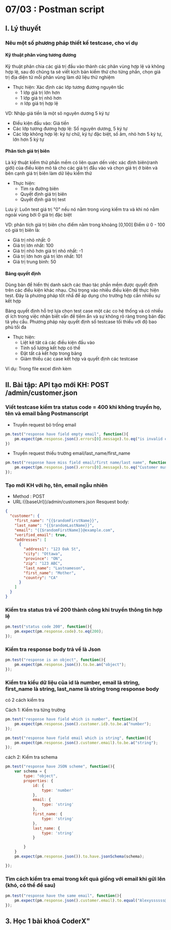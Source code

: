 # 07/03 : Postman script

## I. Lý thuyết
### Nêu một số phương pháp thiết kế testcase, cho ví dụ

#### Kỹ thuật phân vùng tương đương

Kỹ thuật phân chia các giá trị đầu vào thành các phân vùng hợp lệ và không hợp lệ, sau đó chũng ta sẽ viết kịch bản kiểm thử cho từng phần, chọn giá trị địa diện từ mỗi phân vùng làm dữ liệu thử nghiệm 

  * Thực hiện: Xác định các lớp tương đương nguyên tắc 
     * 1 lớp giá trị lớn hơn 
     * 1 lớp giá trị nhỏ hơn 
     * n lớp giá trị hợp lệ 

VD: Nhập giá tiền là một sô nguyên dương 5 ký tự 
  * Điều kiện đầu vào: Giá tiền 
  * Các lớp tương đương hợp lệ: Số nguyên dương, 5 ký tự 
  * Các lớp không hợp lệ: ký tự chữ, ký tự đặc biệt, số âm, nhỏ hơn 5 ký tự, lớn hơn 5 ký tự 

#### Phân tích giá trị biên 

Là kỹ thuật kiểm thử phần mềm có liên quan dến việc xác định biên(ranh giới) của điều kiện mô  tả cho các giá trị đầu vào và chọn giá trị ở biên và bên cạnh giá trị biên làm dữ liệu kiểm thử

 * Thực hiện: 
   * Tìm ra đường biên
   * Quyết định giá trị biên 
   * Quyết định giá trị test 

Lưu ý: Luôn test giá trị "0" nếu nó nằm trong vùng kiểm tra và khi nó nằm ngoài vùng bởi 0 giá trị đặc biệt 

VD: phân tích giá trị biên cho điểm nằm trong khoảng [0,100]
Điểm ừ 0 - 100 có giá trị biên là: 
  * Giá trị nhỏ nhất: 0 
  * Giá trị lớn nhất: 100 
  * Giá trị nhỏ hơn giá trị nhỏ nhất: -1 
  * Giá trị lớn hơn giá trị lớn nhất: 101 
  * Giá trị trung bình: 50 

#### Bảng quyết định 

Dùng bản để hiển thị danh sách các thao tác phần mềm được quyết định trên các điều kiện khác nhau. Chú trọng vào nhiều điều kiện để thực hiện test. Đây là phương pháp tốt nhấ để áp dụng cho trường hợp cần nhiều sự kết hợp 

Bảng quyết định hỗ trợ lựa chọn test case một các co hệ thống và có nhiều ợi ích trong việc nhận biết vấn đề tiềm ẩn và sự không rõ ràng trong bản đặc tả yêu cầu. Phương pháp này quyết định số testcase tối thiểu với độ bao phủ tối đa 

  * Thực hiện: 
    * Liệt kê tât cả các điều kiện đầu vào 
    * Tính số lượng kết hợp có thể 
    * Đặt tất cả kết hợp trong bảng 
    * Giảm thiểu các case kết hợp và quyết định các testcase 

Ví dụ: Trong file excel đính kèm 

## II. Bài tập: API tạo mới KH: POST /admin/customer.json
### Viết testcase kiểm tra status code = 400 khi không truyền họ, tên và email bằng Postmanscript

- Truyền request bỏ trống email 

```js
pm.test("response have field empty email", function(){
    pm.expect(pm.response.json().errors[0].message).to.eq("is invalid email format")
})
```

- Truyền request thiếu trường email/last_name/first_name

```js
pm.test("response have miss field email/first name/last name", function(){
    pm.expect(pm.response.json().errors[0].message).to.eq("Customer must have a first name, phone number or email address");
});
```

### Tạo mới KH với họ, tên, email ngẫu nhiên

- Method : POST 
- URL:{{baseUrl}}/admin/customers.json
Resquest body: 

```json
{
  "customer": {
    "first_name": "{{$randomFirstName}}",
    "last_name": "{{$randomLastName}}",
    "email": "{{$randomFirstName}}@example.com",
    "verified_email": true,
    "addresses": [
      {
        "address1": "123 Oak St",
        "city": "Ottawa",
        "province": "ON",
        "zip": "123 ABC",
        "last_name": "Lastnameson",
        "first_name": "Mother",
        "country": "CA"
      }
    ]
  }
}
```

### Kiểm tra status trả về 200 thành công khi truyền thông tin hợp lệ

```js
pm.test("status code 200", function(){
    pm.expect(pm.response.code).to.eq(200);
});
```
### Kiểm tra response body trả về là Json

```js
pm.test("response is an object", function(){
    pm.expect(pm.response.json()).to.be.an("object");
});
```

### Kiểm tra kiểu dữ liệu của id là number, email là string, first_name là string, last_name là string trong response body

có 2 cách kiểm tra 

Cách 1: Kiểm tra từng trường 

```js
pm.test("response have field which is number", function(){
    pm.expect(pm.response.json().customer.id).to.be.a("number");
});
```

```js
pm.test("response have field email which is string", function(){
    pm.expect(pm.response.json().customer.email).to.be.a("string");
});
```

cách 2: Kiểm tra schema

```js
pm.test("response have JSON scheme", function(){
    var schema = {
        type: "object",
        properties: {
            id: {
                type: 'number'
            },
            email: {
                type: 'string'
            },
            first_name: {
                type: 'string'
            },
            last_name: {
                type: 'string'
            }

        }
    }
    pm.expect(pm.response.json()).to.have.jsonSchema(schema);

});

```

### Tìm cách kiểm tra emai trong kết quả giống với email khi gửi lên (khó, có thể để sau)

```js
pm.test("response have the same email", function(){
    pm.expect(pm.response.json().customer.email).to.equal("Alexyssssss@example.com");
});

```

## 3. Học 1 bài khoá CoderX"